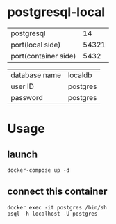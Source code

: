 # postgresql-local

|||
|:--|:--|
|postgresql|14|
|port(local side)|54321|
|port(container side)|5432|

|||
|:--|:--|
|database name|localdb|
|user ID|postgres|
|password|postgres|

# Usage

## launch

```
docker-compose up -d
```

## connect this container
```
docker exec -it postgres /bin/sh
psql -h localhost -U postgres
```

